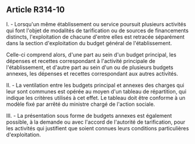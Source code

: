 ## Article R314-10


I. - Lorsqu'un même établissement ou service poursuit plusieurs activités qui font l'objet de modalités de
tarification ou de sources de financements distincts, l'exploitation de chacune d'entre elles est retracée
séparément dans la section d'exploitation du budget général de l'établissement.

Celle-ci comprend alors, d'une part au sein d'un budget principal, les dépenses et recettes correspondant
à l'activité principale de l'établissement, et d'autre part au sein d'un ou de plusieurs budgets annexes, les
dépenses et recettes correspondant aux autres activités.

II. - La ventilation entre les budgets principal et annexes des charges qui leur sont communes est opérée au
moyen d'un tableau de répartition, qui indique les critères utilisés à cet effet. Le tableau doit être conforme à
un modèle fixé par arrêté du ministre chargé de l'action sociale.

III. - La présentation sous forme de budgets annexes est également possible, à la demande ou avec l'accord
de l'autorité de tarification, pour les activités qui justifient que soient connues leurs conditions particulières
d'exploitation.

